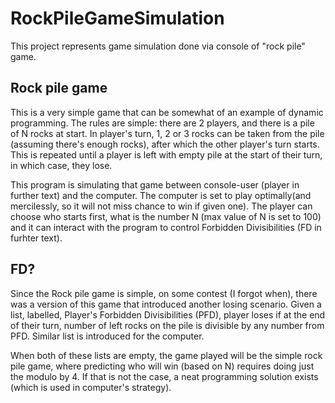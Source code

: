 # RockPileGameSimulation
This project represents game simulation done via console of "rock pile" game.

## Rock pile game
This is a very simple game that can be somewhat of an example of dynamic programming. The rules are simple:
there are 2 players, and there is a pile of N rocks at start. In player's turn, 1, 2 or 3 rocks can be taken from the pile
(assuming there's enough rocks), after which the other player's turn starts. This is repeated until a player is left with empty
pile at the start of their turn, in which case, they lose.

This program is simulating that game between console-user (player in further text) and the computer.
The computer is set to play optimally(and mercilessly, so it will not miss chance to win if given one).
The player can choose who starts first, what is the number N (max value of N is set to 100) and it can interact
with the program to control Forbidden Divisibilities (FD in furhter text).

## FD?
Since the Rock pile game is simple, on some contest (I forgot when), there was a version of this game that introduced another
losing scenario. Given a list, labelled, Player's Forbidden Divisibilities (PFD), player loses if at the end of their turn,
number of left rocks on the pile is divisible by any number from PFD. Similar list is introduced for the computer.

When both of these lists are empty, the game played will be the simple rock pile game, where predicting who will win (based on N)
requires doing just the modulo by 4. If that is not the case, a neat programming solution exists (which is used in computer's
strategy).
